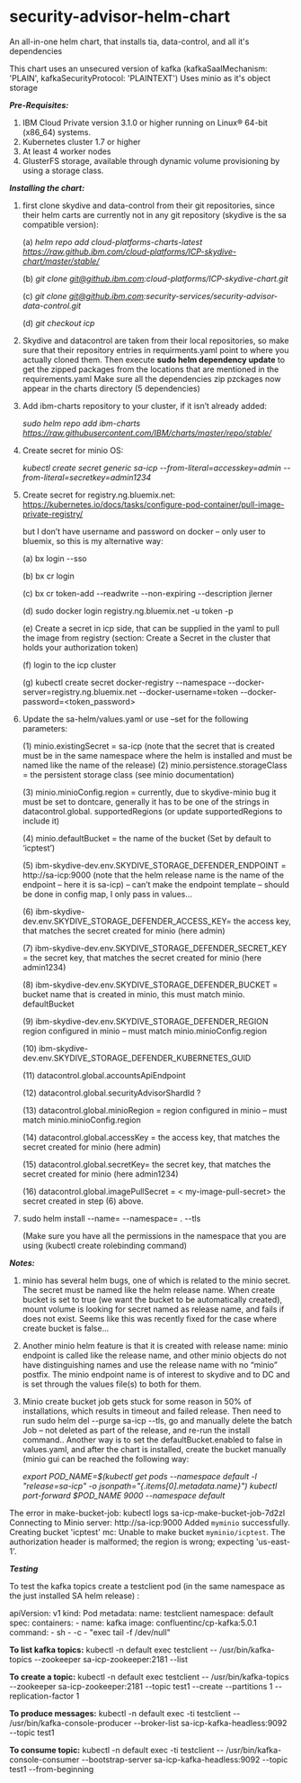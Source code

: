 # security-advisor-helm-chart
An all-in-one helm chart, that installs tia, data-control, and all it's dependencies

This chart uses an unsecured version of kafka (kafkaSaalMechanism: 'PLAIN', kafkaSecurityProtocol: 'PLAINTEXT')
Uses minio as it's object storage

***Pre-Requisites:***
1. IBM Cloud Private version 3.1.0 or higher running on Linux® 64-bit (x86_64) systems. 
2. Kubernetes cluster 1.7 or higher
3. At least 4 worker nodes
4. GlusterFS storage, available through dynamic volume provisioning by using a storage class. 

***Installing the chart:***
1. first clone skydive and data-control from their git repositories, since their helm carts are currently not in any git repository (skydive is the sa compatible version):
  
    (a) *helm repo add cloud-platforms-charts-latest https://raw.github.ibm.com/cloud-platforms/ICP-skydive-chart/master/stable/*
  
    (b) *git clone git@github.ibm.com:cloud-platforms/ICP-skydive-chart.git*

    (c) *git clone git@github.ibm.com:security-services/security-advisor-data-control.git*
    
    (d) *git checkout icp*

2. Skydive and datacontrol are taken from their local repositories, so make sure that their repository entries in requirments.yaml point to where you actually cloned them. 
Then execute **sudo helm dependency update** to get the zipped packages from the locations that are mentioned in the requirements.yaml
Make sure all the dependencies zip pzckages now appear in the charts directory (5 dependencies)

3. Add ibm-charts repository to your cluster, if it isn’t already added:

    *sudo helm repo add ibm-charts https://raw.githubusercontent.com/IBM/charts/master/repo/stable/*

4. Create secret for minio OS:

    *kubectl create secret generic sa-icp --from-literal=accesskey=admin --from-literal=secretkey=admin1234*
    
5.	Create secret for registry.ng.bluemix.net:  
    https://kubernetes.io/docs/tasks/configure-pod-container/pull-image-private-registry/
      
      but I don’t have username and password on docker – only user to bluemix, so this is my alternative way:
    
      (a)	bx login --sso
      
      (b)	bx cr login
      
      (c)	bx cr token-add --readwrite --non-expiring --description jlerner
      
      (d)	sudo docker login registry.ng.bluemix.net -u token -p <Token>
      
      (e)	Create a secret in icp side, that can be supplied in the yaml to pull the image from registry
      (section: Create a Secret in the cluster that holds your authorization token)
      
      (f)	login to the icp cluster
      
      (g)	kubectl create secret docker-registry <my-image-pull-secret> --namespace <my-ns> --docker-server=registry.ng.bluemix.net --docker-username=token --docker-password=<token_password>
 
 6. Update the sa-helm/values.yaml or use –set for the following parameters:
 
    (1)	minio.existingSecret = sa-icp (note that the secret that is created must be in the same namespace where the helm is installed and must be named like the name of the release)
    (2)	minio.persistence.storageClass = the persistent storage class (see minio documentation)
    
    (3)	minio.minioConfig.region = currently, due to skydive-minio bug it must be set to dontcare, generally it has to be one of the strings in datacontrol.global. supportedRegions (or update supportedRegions to include it)
    
    (4)	minio.defaultBucket = the name of the bucket (Set by default to ‘icptest’)

    (5)	ibm-skydive-dev.env.SKYDIVE_STORAGE_DEFENDER_ENDPOINT = http://sa-icp:9000 (note that the helm release name is the name of the endpoint – here it is sa-icp) – can’t make the endpoint template – should be done in config map, I only pass in values…
    
    (6)	ibm-skydive-dev.env.SKYDIVE_STORAGE_DEFENDER_ACCESS_KEY= the access key, that matches the secret created for minio (here admin)
    
    (7)	ibm-skydive-dev.env.SKYDIVE_STORAGE_DEFENDER_SECRET_KEY = the secret key, that matches the secret created for minio (here admin1234)
    
    (8)	ibm-skydive-dev.env.SKYDIVE_STORAGE_DEFENDER_BUCKET = bucket name that is created in minio, this must match minio. defaultBucket
    
    (9)	ibm-skydive-dev.env.SKYDIVE_STORAGE_DEFENDER_REGION region configured in minio – must match minio.minioConfig.region
    
    (10)	ibm-skydive-dev.env.SKYDIVE_STORAGE_DEFENDER_KUBERNETES_GUID

    (11)	datacontrol.global.accountsApiEndpoint
    
    (12)	datacontrol.global.securityAdvisorShardId ?
    
    (13)	datacontrol.global.minioRegion = region configured in minio – must match minio.minioConfig.region
    
    (14)	datacontrol.global.accessKey = the access key, that matches the secret created for minio (here admin)
    
    (15)	datacontrol.global.secretKey= the secret key, that matches the secret created for minio (here admin1234)
    
    (16)	datacontrol.global.imagePullSecret = < my-image-pull-secret> the secret created in step (6) above.
    

7. sudo helm install --name=<release-name> --namespace=<your-namespace> . --tls

    (Make sure you have all the permissions in the namespace that you are using (kubectl create rolebinding command)

 
 
***Notes:***
 1. minio has several helm bugs, one of which is related to the minio secret. The secret must be named like the helm release name. When create bucket is set to true (we want the bucket to be automatically created), mount volume is looking for secret named as release name, and fails if does not exist. Seems like this was recently fixed for the case where create bucket is false…
 2. Another minio helm feature is that it is created with release name: minio endpoint is called like the release name, and other minio objects do not have distinguishing names and use the release name with no “minio” postfix. The minio endpoint name is of interest to skydive and to DC and is set through the values file(s) to both for them.
 3. Minio create bucket job gets stuck for some reason in 50% of installations, which results in timeout and failed release. Then need to run sudo helm del --purge sa-icp --tls, go and manually delete the batch Job – not deleted as part of the release, and re-run the install command.. Another way is to set the defaultBucket.enabled to false in values.yaml, and after the chart is installed, create the bucket manually (minio gui can be reached the following way:

    *export POD_NAME=$(kubectl get pods --namespace default -l "release=sa-icp" -o jsonpath="{.items[0].metadata.name}")*
    *kubectl port-forward $POD_NAME 9000 --namespace default*

The error in make-bucket-job: kubectl logs sa-icp-make-bucket-job-7d2zl
Connecting to Minio server: http://sa-icp:9000
Added `myminio` successfully.
Creating bucket 'icptest'
mc: <ERROR> Unable to make bucket `myminio/icptest`. The authorization header is malformed; the region is wrong; expecting 'us-east-1'.


***Testing***

To test the kafka topics create a testclient pod (in the same namespace as the just installed SA helm release) :

  apiVersion: v1
  kind: Pod
  metadata:
    name: testclient
    namespace: default
  spec:
    containers:
    - name: kafka
      image: confluentinc/cp-kafka:5.0.1
      command:
        - sh
        - -c
        - "exec tail -f /dev/null"


**To list kafka topics:**
kubectl -n default exec testclient -- /usr/bin/kafka-topics --zookeeper sa-icp-zookeeper:2181 --list

**To create a topic:** 
kubectl -n default exec testclient -- /usr/bin/kafka-topics --zookeeper sa-icp-zookeeper:2181 --topic test1 --create --partitions 1 --replication-factor 1

**To produce messages:**
kubectl -n default exec -ti testclient -- /usr/bin/kafka-console-producer --broker-list sa-icp-kafka-headless:9092 --topic test1

**To consume topic:**
kubectl -n default exec -ti testclient -- /usr/bin/kafka-console-consumer --bootstrap-server sa-icp-kafka-headless:9092 --topic test1 --from-beginning
